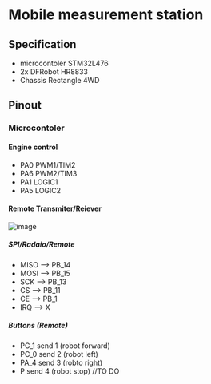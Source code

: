 
# Mobile measurement station





## Specification

- microcontoler STM32L476
- 2x DFRobot HR8833 
- Chassis Rectangle 4WD


## Pinout
 ### Microcontoler   
 #### Engine control
- PA0 PWM1/TIM2
- PA6 PWM2/TIM3
- PA1 LOGIC1
- PA5 LOGIC2
#### Remote Transmiter/Reiever
![image](https://github.com/user-attachments/assets/1ac823f6-c91b-4a6e-b7b0-fc51b023a784)
##### SPI/Radaio/Remote
- MISO --> PB_14
- MOSI --> PB_15
- SCK  --> PB_13
- CS   --> PB_11
- CE   --> PB_1
- IRQ  --> X
##### Buttons (Remote)
- PC_1 send 1 (robot forward)
- PC_0 send 2 (robot left)
- PA_4 send 3 (robto right) 
- P send 4 (robot stop) //TO DO
